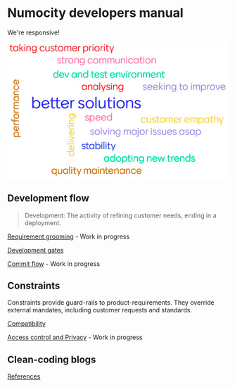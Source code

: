 # Numocity developers manual

We're responsive!

![what-we-do](images/what-we-do.png)

## Development flow

> Development: The activity of refining customer needs, ending in a deployment.

[Requirement grooming](grooming.md) - Work in progress

[Development gates](gates.md)

[Commit flow](commit-to-cust-flow.md) - Work in progress

## Constraints

Constraints provide guard-rails to product-requirements.
They override external mandates, including customer requests and standards.

[Compatibility](compatibility.md)

[Access control and Privacy](access-control-privacy.md) - Work in progress

## Clean-coding blogs

[References](references.md)
